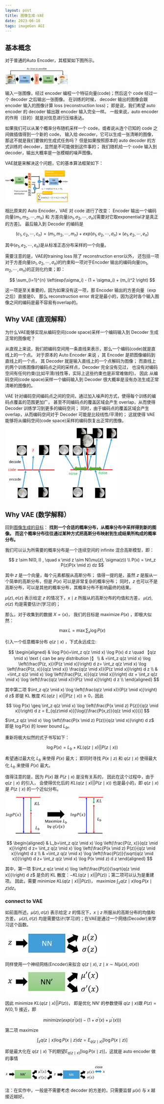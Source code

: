 ```yaml
---
layout: post
title: 图像生成-VAE
date: 2023-06-18
tags: imageGen AGI
---
```


## 基本概念

对于普通的Auto Encoder，其框架如下图所示。

<img src="/images/posts/imggen/VAE_00.png" alt="Auto Encoder" style="zoom:20%;" />
<!-- ![Auto Encoder](/images/posts/imggen/VAE_00.png) -->

输入一张图像，经过 encoder 编程一个特征向量(code)；然后这个 code 经过一个 decoder 之后输出一张图像。
在训练的时候， decoder 输出的图像会跟 encoder 输入的图像计算 loss (reconstruction loss)；
即是说，我们希望 auto encoder 的 decoder 输出跟 encoder 输入完全一样。
一般来说，auto encoder 的作用（目的）就是对信息进行压缩表达。

如果我们可以从某个概率分布随机采样一个 code，或者说从连个已知的 code 之间做插值得到一个新的 code，
输入给 decoder，它可以生成一张清晰的图像，那这不就是我们要做的生成式任务吗？
但是如果按照原本的 auto decoder 的方式训练的 decoder，显然是不可能做到这件事的；
我们随机给一个 code 输入到 decoder，输出大概率是一张模糊的噪声图像。

VAE就是来解决这个问题，它的基本算法框架如下：

<img src="/images/posts/imggen/VAE_01.png" alt="VAE" style="zoom:20%;" />
<!-- ![VAE](/images/posts/imggen/VAE_01.png) -->

相比原来的 Auto Encoder，VAE 对 code 进行了改变：
Encoder 输出一个编码向量$(m_1,m_2,\cdots,m_n)$ 和
方差向量$(\sigma_1,\sigma_2,\cdots,\sigma_n)$[需要对它取exponential才是真正的方差]。
最后输入到 Decoder 的编码是

$$
(c_1,c_2,\cdots,c_n) = (m_1,m_2,\cdots,m_n) +
exp(\sigma_1,\sigma_2,\cdots,\sigma_n) \times (e_1,e_2,\cdots,e_n)
$$

其中$(e_1,e_2,\cdots,e_n)$是从标准正态分布采样的一个向量。

需要注意的是，VAE的training loss 除了 reconstruction error以外，
还包括一项对于方差向量$(\sigma_1,\sigma_2,\cdots,\sigma_n)$的约束和一项对于Encoder
输出的编码向量$(m_1,m_2,\cdots,m_n)$的正则化约束；即：

$$
\sum_{i=1}^{n} \left(exp(\sigma_i) - (1 + \sigma_i) + (m_i)^2 \right)
$$

这一项是至关重要的，因为如果没有这一项，那 Encoder 输出的方差向量（exp之后）直接是0，
那么 reconstruction error 肯定是最小的，因为这时各个输入图像之间的编码是最不容易有overlap的。

## Why VAE (直观解释）

为什么VAE能够实现从编码空间(code space)采样一个编码输入到 Decoder 生成正常的图像呢？

从直观上来说，我们把编码空间用一条直线来表示，那么一个编码(code)就是直线上的一个点。
对于原本的 Auto Encoder 来说 ，其 Encoder 是把图像编码到直线上的一个点，
其 Decoder 就是输入直线上的一个点解码为图像；
而直线上的两个训练图像的编码点之间的采样点，Decoder 完全没有见过，
也没有对编码空间有任何约束(比如平滑/线性等，实际上这些约束也是非常难做的)，
因此 从编码空间(code space)采样一个编码输入到 Decoder 很大概率是没有办法生成正常清晰的图像的。

VAE 针对编码空间编码点之间的空间，通过加入噪声的方式，使得每个训练的编码点覆盖的范围更加广，
甚至不同编码点的覆盖区域会产生 overlap，从而使得 Decoder 训练学习到更多的编码空间；
同时，由于编码点的覆盖区域会产生 overlap，从而编码空间对于 Decoder 可能是比较线性/平滑的；
这就使得 VAE 能够将从编码空间(code space)采样的编码恢复出正常的图像。

<img src="/images/posts/imggen/VAE_02.png" alt="intuitiveVAE" style="zoom:36%;" />
<!-- ![intuitive VAE](/images/posts/imggen/VAE_02.png) -->

## Why VAE (数学解释）

回到[图像生成的目标](https://iyuqinl.github.io/2023/04/image_generation_concept/)：
**找到一个合适的概率分布，从概率分布中采样得到新的图像。**
**而这个概率分布往往通过某种方式把高斯分布映射到生成结果所构成的概率分布。**

我们可以认为所需要的概率分布是一个连续空间的 infinite 混合高斯模型，即：

$$
z \sim N(0, I) , \quad x \mid z \sim N(\mu(z), \sigma(z)) \\
P(x) = \int_z P(z)P(x \mid z) dz
$$

其中 $z$ 是一个向量，每个元素都服从高斯分布；
值得一提的是，虽然 $z$ 是服从一个简单的高斯分布，但是 $P(x)$ 可以是非常复杂的概率分布；
同时，$z$ 也可以不是高斯分布，可以是其他的概率分布，其概率分布不影响最终的结果。

$\mu(z), \sigma(z)$ 表示给定 $z$ 的情况下，$x \mid z$ 所服从的高斯分布的均值和方差，
$\mu(z), \sigma(z)$ 均是需要估计(学习)的；

那么，对于收集到的数据 $X = \{x\}$，
我们的目标是 maximize $P(x)$ ，即极大似然：

$$
 \max L = \max \sum_{x} \log P(x)
$$

引入一个任意概率分布 $q(z \mid x)$ ，下式永远成立:

$$
\begin{aligned}
& \log P(x)=\int_z q(z \mid x) \log P(x) d z \quad 【q(z \mid x)
\text { can be any distribution }】 \\
& =\int_z q(z \mid x) \log \left(\frac{P(z, x)}{P(z \mid x)}\right) d z=
\int_z q(z \mid x) \log \left(\frac{P(z, x)}{q(z \mid x)}
\frac{q(z \mid x)}{P(z \mid x)}\right) d z \\
& =\int_z q(z \mid x) \log \left(\frac{P(z, x)}{q(z \mid x)}\right) dz +
\int_z q(z \mid x) \log \left(\frac{q(z \mid x)}{P(z \mid x)}\right) d z \\
\end{aligned}
$$

其中第二项 $\int_z q(z \mid x) \log \left(\frac{q(z \mid x)}{P(z \mid x)}\right) d z$
即是 KL 散度 $KL\left(q(z\mid x) || P(z \mid x) \right)\geq 0$，因此

$$
\log P(x) \geq \int_z q(z \mid x)
\log \left(\frac{P(x \mid z) P(z)}{q(z \mid x)}\right) d z =
E_{q(z\mid x)}[\log{(\frac{P(x,z)}{q(z \mid x)})}]
$$

$\int_z q(z \mid x) \log \left(\frac{P(x \mid z) P(z)}{q(z \mid x)}\right) d z$
即是 $\log P(x)$ 的 lower bound $L_b$。

重新将极大似然的式子书写如下：

$$
\log P(x) = L_b + KL\left(q(z\mid x) || P(z \mid x) \right)
$$

希望通过最大化 $L_b$ 来使得 $P(x)$  最大；
即同时寻找 $P(x\mid z)$ 和 $q(z \mid x)$
使得最大化 $L_b$ 来使得 $P(x)$  最大。

值得注意的是，因为 $P(x)$
跟 $P(z \mid x)$ 是没有关系的，
因此在这个过程中，由于 $q(z \mid x)$ 的引入，
会使得优化后的 $KL\left(q(z\mid x) || P(z \mid x) \right)$
也是最小的，即 $q(z \mid x)$ 是
$P(z \mid x)$ 的一个近似分布。

<img src="/images/posts/imggen/VAE_03.png" alt="log likely" style="zoom:33%;" />
<!-- ![log likely](/images/posts/imggen/VAE_03.png) -->

$$
\begin{aligned}
& L_b=\int_z q(z \mid x) \log \left(\frac{P(z, x)}{q(z \mid x)}\right) d z=
\int_z q(z \mid x) \log \left(\frac{P(x \mid z) P(z)}{q(z \mid x)}\right) d z \\
& =\int_z q(z \mid x) \log \left(\frac{P(z)}{\sqrt{q(z \mid x)}}\right) d z+
\int_z q(z \mid x) \log P(x \mid z) d z
\end{aligned}
$$

其中，第一项 $\int_z q(z \mid x) \log \left(\frac{P(z)}{\sqrt{q(z \mid x)}}\right) d z$
是负的 KL 散度：$-KL(q(z\mid x) || P(z))$；第二项可以认为是重建项。
因此，需要 minimize $KL(q(z\mid x) || P(z))$，
maximize $\int_z q(z \mid x) \log P(x \mid z) d z$。

### connect to VAE

如前面所述，$\mu(z), \sigma(z)$ 表示给定 $z$ 的情况下，$x \mid z$ 所服从的高斯分布的均值和方差，
$\mu(z), \sigma(z)$ 均是需要估计(学习)的；在VAE是通过一个网络(Decoder)来学习这个函数。

<img src="/images/posts/imggen/VAE_04.png" alt="VAE Decoder" style="zoom:33%;" />
<!-- ![VAE Decoder](/images/posts/imggen/VAE_04.png) -->

同样使用一个神经网络(Encoder)来拟合 $q(z \mid x)$,
$z \mid x \sim N(\mu(x), \sigma(x))$

<img src="/images/posts/imggen/VAE_05.png" alt="VAE Encoder" style="zoom:33%;" />
<!-- ![VAE Encoder](/images/posts/imggen/VAE_05.png) -->

因此 minimize $KL(q(z\mid x) || P(z))$，
即是优化 NN‘ 的参数使得 $q(z \mid x)$跟
 $P(z) = N(0, 1)$ 接近，即

$$
minimize \left(exp(\sigma^{\prime}(x)) -
(1 + \sigma^{\prime}(x) + \mu^{\prime}(x)) \right)
$$

第二项 maximize

$$
\int_z q(z \mid x) \log P(x \mid z) d z = E_{q(z \mid x)}[\log P(x \mid z)]
$$

即是最大化在 $q(z \mid x)$
下的期望$E_{q(z \mid x)}[\log P(x \mid z)]$，这就是 auto encoder 做的事情

<img src="/images/posts/imggen/VAE_06.png" alt="VAE" style="zoom:33%;" />
<!-- ![VAE](/images/posts/imggen/VAE_06.png) -->

注：在实作中，一般是不需要考虑 decoder 的方差的，只需要监督 $\mu(x)$
与 $x$ 越接近越好。
